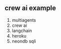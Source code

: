 <h2>crew ai example</h2>

<ol>
  <li>multiagents</li>
  <li>crew ai</li>
  <li>langchain</li>
  <li>heroku</li>
  <li>neondb sqli</li>
</ol>
